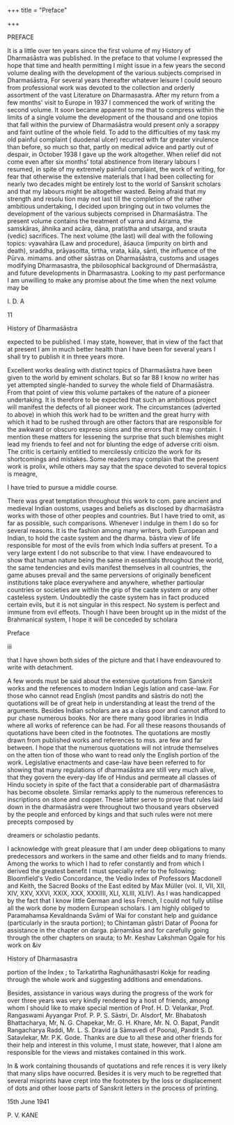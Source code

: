 +++
title = "Preface"

+++

PREFACE 

It is a little over ten years since the first volume of my History of Dharmaśāstra was published. In the preface to that volume I expressed the hope that time and health permitting I might issue in a few years the second volume dealing with the development of the various subjects comprised in Dharmaśāstra, For several years thereafter whatever leisure I could seouro from professional work was devoted to the collection and orderly assortment of the vast Literature on Dharmasastra. After my return from a few months' visit to Europe in 1937 I commenced the work of writing the second volume. It soon became apparent to me that to compress within the limits of a single volume the development of the thousand and one topios that fall within the purview of Dharmaśāstra would present only a sorappy and faint outline of the whole field. To add to the difficulties of my task my old painful complaint ( duodenal ulcer) recurred with far greater virulence than before, so much so that, partly on medical advice and partly out of despair, in October 1938 I gave up the work altogether. When relief did not come even after six months' total abstinence from literary labours I resumed, in spite of my extremely painful complaint, the work of writing, for fear that otherwise the extensive materials that I had been collecting for nearly two decades might be entirely lost to the world of Sanskrit scholars and that my labours might be altogether wasted. Being afraid that my strength and resolu tion may not last till the completion of the rather ambitious undertaking, I decided upon bringing out in two volumes the development of the various subjects comprised in Dharmaśāstra. The present volume contains the treatment of varna and Aśrama, the samskāras, āhnika and acāra, dāna, pratiṣtha and utsarga, and srauta (vedic) sacrifices. The next volume (the last) will deal with the following topics: vyavahāra (Law and procedure), āśauca (impurity on birth and death), sraddha, prāyasoitta, tirtha, vrata, kāla, sānti, the influence of the Pūrva. mimams. and other sāstras on Dharmaśāstra, customs and usages modifying Dharmasastra, the pbilosophical background of Dhermaśāstra, and future developments in Dharmasastra. Looking to my past performance I am unwilling to make any promise about the time when the next volume may be 

I. D. A 

11 

History of Dharmaśāstra 

expected to be published. I may state, however, that in view of the fact that at present I am in much better health than I have been for several years I shall try to publish it in three years more. 

Excellent works dealing with distinct topics of Dharmaśāstra have been given to the world by eminent scholars. But so far 88 I know no writer has yet attempted single-handed to survey the whole field of Dharmaśāstra. From that point of view this volume partakes of the nature of a pioneer undertaking. It is therefore to be expected that such an ambitious project will manifest the defects of all pioneer work. The circumstances (adverted to above) in whioh this work had to be written and the great hurry with which it had to be rushed through are other factors that are responsible for the awkward or obscuro expreso sions and the errors that it may contain. I mention these matters for lessening the surprise that such blemishes might lead my friends to feel and not for blunting the edge of adverse criti oism. The critic is certainly entitled to mercilessly criticizo the work for its shortcomings and mistakes. Some readers may complain that the present work is prolix, while others may say that the space devoted to several topics is meagre, 

I have tried to pursue a middle course. 

There was great temptation throughout this work to com. pare ancient and medieval Indian oustoms, usages and beliefs as disclosed by dharmaśāstra works with those of other peoples and countries. But I have tried to omit, as far as possible, such comparisons. Whenever I indulge in them I do so for several reasons. It is the fashion among many writers, both European and Indian, to hold the caste system and the dharma. bāstra view of life responsible for most of the evils from which India suffers at present. To a very large extent I do not subscribe to that view. I have endeavoured to show that human nature being the same in essentials throughout the world, the same tendencies and evils manifest themselves in all countries, the game abuses prevail and the same perversions of originally beneficent institutions take place everywhere and anywhere, whether partioular countries or societies are within the grip of the caste system or any other casteless system. Undoubtedly the caste system has in fact produced certain evils, but it is not singular in this respect. No system is perfect and immune from evil effeots. Though I have been brought up in the midst of the Brahmanical system, I hope it will be conceded by scholara 

Preface 

iii 

that I have shown both sides of the picture and that I have endeavoured to write with detachment. 

A few words must be said about the extensive quotations from Sanskrit works and the references to modern Indian Legis lation and case-law. For those who cannot read English (most pandits and sāstris do not) the quotations will be of great help in understanding at least the trend of the arguments. Besides Indian scholars are as a class poor and cannot afford to pur chase numerous books. Nor are there many good libraries in India where all works of reference can be had. For all these reasons thousands of quotations have been cited in the footnotes. The quotations are mostly drawn from published works and references to mss. are few and far between. I hope that the numerous quotations will not intrude themselves on the atten tion of those who want to read only the English portion of the work. Legislative enactments and case-law have been referred to for showing that many regulations of dharmaśāstra are still very much alive, that they govern the every-day life of Hindus and permeate all classes of Hindu society in spite of the fact that a considerable part of dharmaśāstra has become obsolete. Similar remarks apply to the numerous references to inscriptions on stone and copper. These latter serve to prove that rules laid down in the dharmaśāstra were throughout two thousand years observed by the people and enforced by kings and that such rules were not mere precepts composed by 

dreamers or scholastio pedants. 

I acknowledge with great pleasure that I am under deep obligations to many predecessors and workers in the same and other fields and to many friends. Among the works to which I had to refer constantly and from which I derived the greatest benefit I must specially refer to the following: Bloomfield's Vedio Concordance, the Vedio Index of Professors Macdonell and Keith, the Sacred Books of the East edited by Max Müller (vol. II, VII, XII, XIV, XXV, XXVI, XXIX, XXX, XXXIIII, XLI, XLIII, XLIV). As I was handicapped by the fact that I know little German and less French, I could not fully utilise all the work done by modern European scholars. I am highly obliged to Paramahamsa Kevaldnanda Svāmi of Wai for constant help and guidance (particularly in the srauta portion); to Chintaman gāstri Datar of Poona for assistance in the chapter on darga. pārṇamāsa and for carefully going through the other chapters on srauta; to Mr. Keshav Lakshman Ogale for his work on &iv 

History of Dharmasastra 

portion of the Index ; to Tarkatirtha Raghunāthasastri Kokje for reading through the whole work and suggesting additions and emendations. 

Besides, assistance in various ways during the progress of the work for over three years was very kindly rendered by a host of friends, among whom I should like to make special mention of Prof. H. D. Velankar, Prof. Rangaswami Ayyangar Prof. P. P. S. Sāstri, Dr. Alsdorf, Mr. Bhabatosh Bhattacharya, Mr, N. G. Chapekar, Mr. G. H. Khare, Mr. N. O. Bapat, Pandit Rangacharya Raddi, Mr. L. S. Dravid (a Sāmavedi of Poona), Pandit S. D. Satavlekar, Mr. P.K. Gode. Thanks are due to all these and other friends for their help and interest in this volume, I must state, however, that I alone am responsible for the views and mistakes contained in this work. 

In & work containing thousands of quotations and refe rences it is very likely that many slips have oocurred. Besides it is very much to be regretted that several misprints have crept into the footnotes by the loss or displacement of dots and other loose parts of Sanskrit letters in the process of printing. 

15th June 1941 

P. V. KANE 
